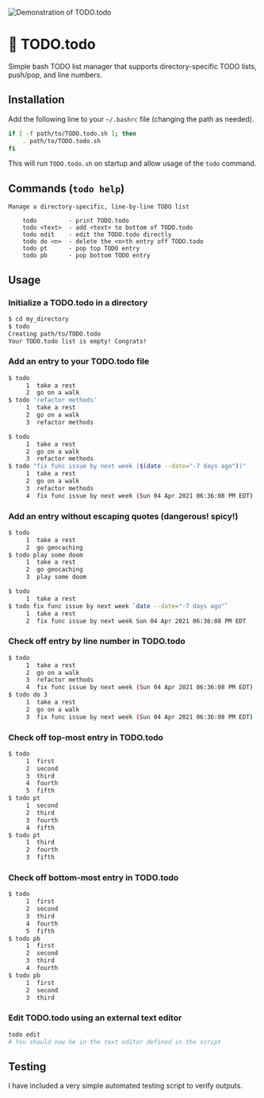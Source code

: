 ![Demonstration of TODO.todo](https://s4.gifyu.com/images/pL3lJFI8l6.gif)

# 📝 TODO.todo

Simple bash TODO list manager that supports directory-specific TODO lists, push/pop, and line numbers.

## Installation

Add the following line to your `~/.bashrc` file (changing the path as needed).

```bash
if [ -f path/to/TODO.todo.sh ]; then
    . path/to/TODO.todo.sh
fi
```

This will run `TODO.todo.sh` on startup and allow usage of the `todo` command.

## Commands (`todo help`)

```lang-plaintext
Manage a directory-specific, line-by-line TODO list

    todo         - print TODO.todo
    todo <text>  - add <text> to bottom of TODO.todo
    todo edit    - edit the TODO.todo directly
    todo do <n>  - delete the <n>th entry off TODO.todo
    todo pt      - pop top TODO entry
    todo pb      - pop bottom TODO entry
```

## Usage

### Initialize a TODO.todo in a directory

```bash
$ cd my_directory
$ todo
Creating path/to/TODO.todo
Your TODO.todo list is empty! Congrats!
```

### Add an entry to your TODO.todo file

```bash
$ todo
     1  take a rest
     2  go on a walk
$ todo 'refactor methods'
     1  take a rest
     2  go on a walk
     3  refactor methods
```

```bash
$ todo
     1  take a rest
     2  go on a walk
     3  refactor methods
$ todo "fix func issue by next week ($(date --date="-7 days ago"))"
     1  take a rest
     2  go on a walk
     3  refactor methods
     4  fix func issue by next week (Sun 04 Apr 2021 06:36:08 PM EDT)
```

### Add an entry without escaping quotes (dangerous! spicy!)

```bash
$ todo
     1  take a rest
     2  go geocaching
$ todo play some doom
     1  take a rest
     2  go geocaching
     3  play some doom
```

```bash
$ todo
     1  take a rest
$ todo fix func issue by next week `date --date="-7 days ago"`
     1  take a rest
     2  fix func issue by next week Sun 04 Apr 2021 06:36:08 PM EDT
```

### Check off entry by line number in TODO.todo

```bash
$ todo
     1  take a rest
     2  go on a walk
     3  refactor methods
     4  fix func issue by next week (Sun 04 Apr 2021 06:36:08 PM EDT)
$ todo do 3
     1  take a rest
     2  go on a walk
     3  fix func issue by next week (Sun 04 Apr 2021 06:36:08 PM EDT)
```

### Check off top-most entry in TODO.todo

```bash
$ todo
     1  first
     2  second
     3  third
     4  fourth
     5  fifth
$ todo pt
     1  second
     2  third
     3  fourth
     4  fifth
$ todo pt
     1  third
     2  fourth
     3  fifth
```

### Check off bottom-most entry in TODO.todo

```bash
$ todo
     1  first
     2  second
     3  third
     4  fourth
     5  fifth
$ todo pb
     1  first
     2  second
     3  third
     4  fourth
$ todo pb
     1  first
     2  second
     3  third
```

### Edit TODO.todo using an external text editor

```bash
todo edit
# You should now be in the text editor defined in the script
```

## Testing

I have included a very simple automated testing script to verify outputs.
